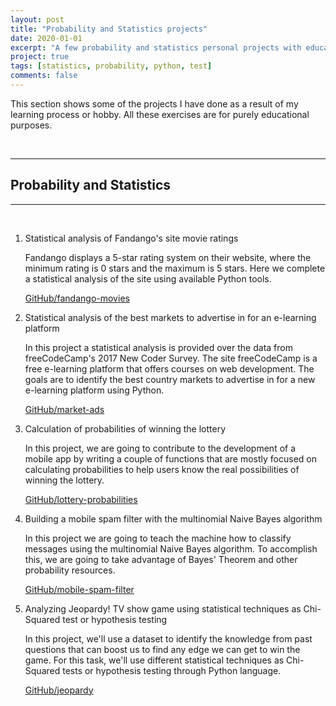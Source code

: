 ```yaml
---
layout: post
title: "Probability and Statistics projects"
date: 2020-01-01
excerpt: "A few probability and statistics personal projects with educational purpose."
project: true
tags: [statistics, probability, python, test]
comments: false
---
```


This section shows some of the projects I have done as a result of my learning process or hobby. All these exercises are for purely educational purposes.

<br>

***

## Probability and Statistics

***

<br>

1. Statistical analysis of Fandango's site movie ratings

    Fandango displays a 5-star rating system on their website, where the minimum rating is 0 stars and the maximum is 5 stars. Here we complete a statistical analysis of the site using available Python tools.

    [GitHub/fandango-movies](https://github.com/cadovid/fandango-movies)

2. Statistical analysis of the best markets to advertise in for an e-learning platform

    In this project a statistical analysis is provided over the data from freeCodeCamp's 2017 New Coder Survey. The site freeCodeCamp is a free e-learning platform that offers courses on web development. The goals are to identify the best country markets to advertise in for a new e-learning platform using Python.

    [GitHub/market-ads](https://github.com/cadovid/market-ads)

3. Calculation of probabilities of winning the lottery

    In this project, we are going to contribute to the development of a mobile app by writing a couple of functions that are mostly focused on calculating probabilities to help users know the real possibilities of winning the lottery.

    [GitHub/lottery-probabilities](https://github.com/cadovid/lottery-probabilities)

4. Building a mobile spam filter with the multinomial Naive Bayes algorithm

    In this project we are going to teach the machine how to classify messages using the multinomial Naive Bayes algorithm. To accomplish this, we are going to take advantage of Bayes' Theorem and other probability resources.

    [GitHub/mobile-spam-filter](https://github.com/cadovid/mobile-spam-filter)

5. Analyzing Jeopardy! TV show game using statistical techniques as Chi-Squared test or hypothesis testing

    In this project, we'll use a dataset to identify the knowledge from past questions that can boost us to find any edge we can get to win the game. For this task, we'll use different statistical techniques as Chi-Squared tests or hypothesis testing through Python language.

    [GitHub/jeopardy](https://github.com/cadovid/jeopardy)
